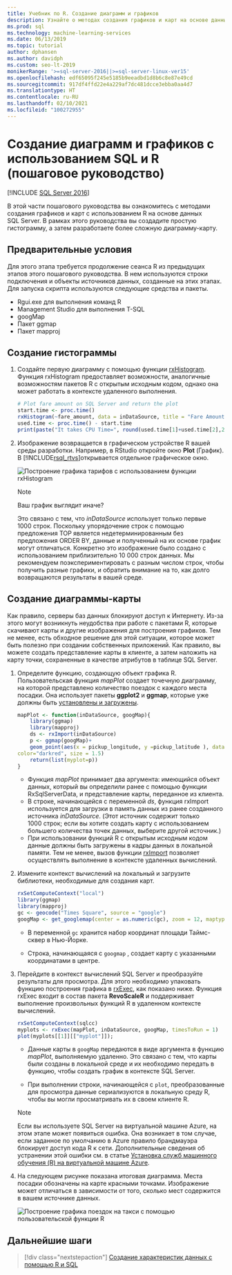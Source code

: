 ```yaml
---
title: Учебник по R. Создание диаграмм и графиков
description: Узнайте о методах создания графиков и карт на основе данных SQL Server с помощью языка R. Создайте простую гистограмму, а затем разработайте более сложную диаграмму-карту.
ms.prod: sql
ms.technology: machine-learning-services
ms.date: 06/13/2019
ms.topic: tutorial
author: dphansen
ms.author: davidph
ms.custom: seo-lt-2019
monikerRange: '>=sql-server-2016||>=sql-server-linux-ver15'
ms.openlocfilehash: edf65095f245e5185b9eeadbd1d8b6c8e87e49cd
ms.sourcegitcommit: 917df4ffd22e4a229af7dc481dcce3ebba0aa4d7
ms.translationtype: HT
ms.contentlocale: ru-RU
ms.lasthandoff: 02/10/2021
ms.locfileid: "100272955"
---
```

# <a name="create-graphs-and-plots-using-sql-and-r-walkthrough"></a>Создание диаграмм и графиков с использованием SQL и R (пошаговое руководство)
[!INCLUDE [SQL Server 2016](../../includes/applies-to-version/sqlserver2016.md)]

В этой части пошагового руководства вы ознакомитесь с методами создания графиков и карт с использованием R на основе данных SQL Server. В рамках этого руководства вы создадите простую гистограмму, а затем разработаете более сложную диаграмму-карту.

## <a name="prerequisites"></a>Предварительные условия

Для этого этапа требуется продолжение сеанса R из предыдущих этапов этого пошагового руководства. В нем используются строки подключения и объекты источников данных, созданные на этих этапах. Для запуска скрипта используются следующие средства и пакеты.

+ Rgui.exe для выполнения команд R
+ Management Studio для выполнения T-SQL
+ googMap
+ Пакет ggmap
+ Пакет mapproj

## <a name="create-a-histogram"></a>Создание гистограммы

1. Создайте первую диаграмму с помощью функции [rxHistogram](/r-server/r-reference/revoscaler/rxdatasource).  Функция rxHistogram предоставляет возможности, аналогичные возможностям пакетов R с открытым исходным кодом, однако она может работать в контексте удаленного выполнения.

    ```R
    # Plot fare amount on SQL Server and return the plot
    start.time <- proc.time()
    rxHistogram(~fare_amount, data = inDataSource, title = "Fare Amount Histogram")
    used.time <- proc.time() - start.time
    print(paste("It takes CPU Time=", round(used.time[1]+used.time[2],2), " seconds, Elapsed Time=", round(used.time[3],2), " seconds to generate plot.", sep=""))
    ```

2. Изображение возвращается в графическом устройстве R вашей среды разработки.  Например, в RStudio откройте окно **Plot** (График).  В [!INCLUDE[rsql_rtvs](../../includes/rsql-rtvs-md.md)]открывается отдельное графическое окно.

    ![Построение графика тарифов с использованием функции rxHistogram](media/rsql-e2e-rxhistogramresult.png "Построение графика тарифов с использованием функции rxHistogram")

    > [!NOTE]
    > Ваш график выглядит иначе?
    >  
    > Это связано с тем, что _inDataSource_ использует только первые 1000 строк. Поскольку упорядочение строк с помощью предложения TOP является недетерминированным без предложения ORDER BY, данные и полученный на их основе график могут отличаться.
    > Конкретно это изображение было создано с использованием приблизительно 10 000 строк данных. Мы рекомендуем поэкспериментировать с разным числом строк, чтобы получить разные графики, и обратить внимание на то, как долго возвращаются результаты в вашей среде.

## <a name="create-a-map-plot"></a>Создание диаграммы-карты

Как правило, серверы баз данных блокируют доступ к Интернету. Из-за этого могут возникнуть неудобства при работе с пакетами R, которые скачивают карты и другие изображения для построения графиков. Тем не менее, есть обходное решение для этой ситуации, которое может быть полезно при создании собственных приложений. Как правило, вы можете создать представление карты в клиенте, а затем наложить на карту точки, сохраненные в качестве атрибутов в таблице SQL Server.

1. Определите функцию, создающую объект графика R. Пользовательская функция *mapPlot* создает точечную диаграмму, на которой представлено количество поездок с каждого места посадки. Она использует пакеты **ggplot2** и **ggmap**, которые уже должны быть [установлены и загружены](walkthrough-data-science-end-to-end-walkthrough.md#add-packages).

    ```R
    mapPlot <- function(inDataSource, googMap){
        library(ggmap)
        library(mapproj)
        ds <- rxImport(inDataSource)
        p <- ggmap(googMap)+
        geom_point(aes(x = pickup_longitude, y =pickup_latitude ), data=ds, alpha =.5,
    color="darkred", size = 1.5)
        return(list(myplot=p))
    }
    ```

    + Функция *mapPlot* принимает два аргумента: имеющийся объект данных, который вы определили ранее с помощью функции RxSqlServerData, и представление карты, переданное из клиента.
    + В строке, начинающейся с переменной *ds*, функция rxImport используется для загрузки в память данных из ранее созданного источника *inDataSource*. (Этот источник содержит только 1000 строк; если вы хотите создать карту с использованием большего количества точек данных, выберите другой источник.)
    + При использовании функций R с открытым исходным кодом данные должны быть загружены в кадры данных в локальной памяти. Тем не менее, вызов функции [rxImport](/r-server/r-reference/revoscaler/rximport) позволяет осуществлять выполнение в контексте удаленных вычислений.

2. Измените контекст вычислений на локальный и загрузите библиотеки, необходимые для создания карт.

    ```R
    rxSetComputeContext("local")
    library(ggmap)
    library(mapproj)
    gc <- geocode("Times Square", source = "google")
    googMap <- get_googlemap(center = as.numeric(gc), zoom = 12, maptype = 'roadmap', color = 'color');
    ```

    + В переменной `gc` хранится набор координат площади Таймс-сквер в Нью-Йорке.

    + Строка, начинающаяся с `googmap` , создает карту с указанными координатами в центре.

3. Перейдите в контекст вычислений SQL Server и преобразуйте результаты для просмотра. Для этого необходимо упаковать функцию построения графика в [rxExec](/r-server/r-reference/revoscaler/rxexec), как показано ниже. Функция rxExec входит в состав пакета **RevoScaleR** и поддерживает выполнение произвольных функций R в удаленном контексте вычислений.

    ```R
    rxSetComputeContext(sqlcc)
    myplots <- rxExec(mapPlot, inDataSource, googMap, timesToRun = 1)
    plot(myplots[[1]][["myplot"]]);
    ````

    + Данные карты в `googMap` передаются в виде аргумента в функцию *mapPlot*, выполняемую удаленно. Это связано с тем, что карты были созданы в локальной среде и их необходимо передать в функцию, чтобы создать график в контексте SQL Server.

    + При выполнении строки, начинающейся с `plot`, преобразованные для просмотра данные сериализуются в локальную среду R, чтобы вы могли просматривать их в своем клиенте R.

    > [!NOTE]
    > Если вы используете SQL Server на виртуальной машине Azure, на этом этапе может появиться ошибка. Она возникает в том случае, если заданное по умолчанию в Azure правило брандмауэра блокирует доступ кода R к сети. Дополнительные сведения об устранении этой ошибки см. в статье [Установка служб машинного обучения (R) на виртуальной машине Azure](../install/sql-machine-learning-azure-virtual-machine.md).

4. На следующем рисунке показана итоговая диаграмма. Места посадки обозначены на карте красными точками. Изображение может отличаться в зависимости от того, сколько мест содержится в вашем источнике данных.

    ![Построение графика поездок на такси с помощью пользовательской функции R](media/rsql-e2e-mapplot.png "Построение графика поездок на такси с помощью пользовательской функции R")

## <a name="next-steps"></a>Дальнейшие шаги

> [!div class="nextstepaction"]
> [Создание характеристик данных с помощью R и SQL](walkthrough-create-data-features.md)